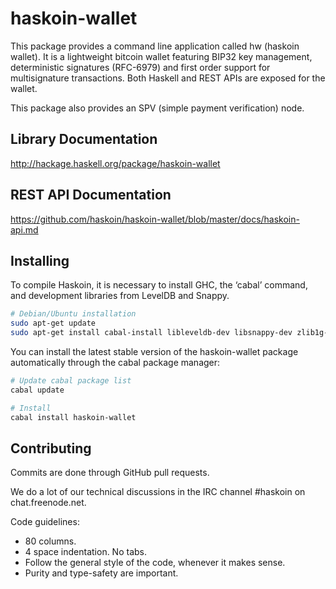 # haskoin-wallet

This package provides a command line application called hw (haskoin wallet).
It is a lightweight bitcoin wallet featuring BIP32 key management,
deterministic signatures (RFC-6979) and first order support for multisignature
transactions. Both Haskell and REST APIs are exposed for the wallet.

This package also provides an SPV (simple payment verification) node.

## Library Documentation

http://hackage.haskell.org/package/haskoin-wallet

## REST API Documentation

https://github.com/haskoin/haskoin-wallet/blob/master/docs/haskoin-api.md

## Installing

To compile Haskoin, it is necessary to install GHC, the ‘cabal’ command, and
development libraries from LevelDB and Snappy.

```sh
# Debian/Ubuntu installation
sudo apt-get update
sudo apt-get install cabal-install libleveldb-dev libsnappy-dev zlib1g-dev
```

You can install the latest stable version of the haskoin-wallet package
automatically through the cabal package manager:

```sh
# Update cabal package list
cabal update

# Install
cabal install haskoin-wallet
```

## Contributing

Commits are done through GitHub pull requests.

We do a lot of our technical discussions in the IRC channel #haskoin on chat.freenode.net.

Code guidelines:

- 80 columns.
- 4 space indentation. No tabs.
- Follow the general style of the code, whenever it makes sense.
- Purity and type-safety are important.
